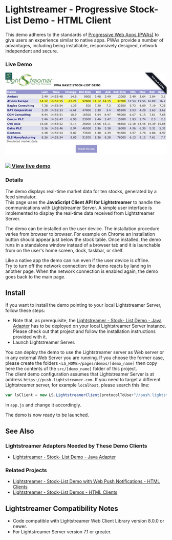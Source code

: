 # Lightstreamer - Progressive Stock-List Demo - HTML Client

This demo adheres to the standards of [Progressive Web Apps (PWAs)](https://en.wikipedia.org/wiki/Progressive_web_application) to give users an experience similar to native apps.
PWAs provide a number of advantages, including being installable, responsively designed, network independent and secure.

### Live Demo

[![Demo ScreenShot](screen_stocklist.png)](http://demos.lightstreamer.com/PWAStockListDemo/)

### [![](http://demos.lightstreamer.com/site/img/play.png) View live demo](https://demos.lightstreamer.com/PWAStockListDemo/)

### Details

The demo displays real-time market data for ten stocks, generated by a feed simulator.<br>
This page uses the <b>JavaScript Client API for Lightstreamer</b> to handle the communications with Lightstreamer Server. A simple user interface is implemented to display the real-time data received from Lightstreamer Server.

The demo can be installed on the user device. The installation procedure varies from browser to browser. For example on Chrome an installation button should appear just below the stock table. Once installed, the demo runs in a standalone window instead of a browser tab and it is launchable from on the user's home screen, dock, taskbar, or shelf.

Like a native app the demo can run even if the user device is offline.<br>
Try to turn off the network connection: the demo reacts by landing in another page. When the network connection is enabled again, the demo goes back to the main page.

## Install

If you want to install the demo pointing to your local Lightstreamer Server, follow these steps:

* Note that, as prerequisite, the [Lightstreamer - Stock- List Demo - Java Adapter](https://github.com/Lightstreamer/Lightstreamer-example-Stocklist-adapter-java) has to be deployed on your local Lightstreamer Server instance. Please check out that project and follow the installation instructions provided with it.
* Launch Lightstreamer Server.

You can deploy the demo to use the Lightstreamer server as Web server or in any external Web Server you are running. 
If you choose the former case, please create the folders `<LS_HOME>/pages/demos/[demo_name]` then copy here the contents of the `src/[demo_name]` folder of this project.<br>
The client demo configuration assumes that Lightstreamer Server is at address `https://push.lightstreamer.com`. If you need to target a different Lightstreamer server, for example `localhost`, please search this line:
```js
var lsClient = new LS.LightstreamerClient(protocolToUse+"//push.lightstreamer.com:"+portToUse,"DEMO");
```
in `app.js` and change it accordingly.<br>

The demo is now ready to be launched.

## See Also

### Lightstreamer Adapters Needed by These Demo Clients

* [Lightstreamer - Stock- List Demo - Java Adapter](https://github.com/Lightstreamer/Lightstreamer-example-Stocklist-adapter-java)

### Related Projects

* [Lightstreamer - Stock-List Demo with Web Push Notifications - HTML Clients](https://github.com/Lightstreamer/Lightstreamer-example-MPNStockList-client-javascript)
* [Lightstreamer - Stock-List Demos - HTML Clients](https://github.com/Lightstreamer/Lightstreamer-example-Stocklist-client-javascript)


## Lightstreamer Compatibility Notes

* Code compatible with Lightstreamer Web Client Library version 8.0.0 or newer.
* For Lightstreamer Server version 7.1 or greater.
